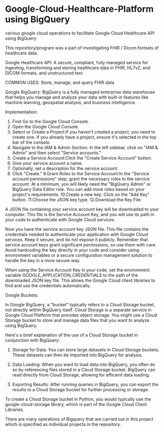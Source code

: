 # Google-Cloud-Healthcare-Platform using BigQuery
various google cloud operations to facilitate Google Cloud Healthcare API using BigQuery

This repository/program was a part of investigating FHIR / Dicom formats of healthcare data. 

Google Healthcare API: A secure, compliant, fully managed service for ingesting, transforming and storing healthcare data in FHIR, HL7v2, and DICOM formats, and unstructured text.

COMMON USES: Store, manage, and query FHIR data

Google BigQuery: BigQuery is a fully managed enterprise data warehouse that helps you manage and analyze your data with built-in features like machine learning, geospatial analysis, and business intelligence.

Implementation:

1. First Go to the Google Cloud Console.
2. Open the Google Cloud Console.
3. Select or Create a Project:If you haven't created a project, you need to create one. If you already have a project, ensure it's selected in the top bar of the console.
4. Navigate to the IAM & Admin Section: In the left sidebar, click on "IAM & Admin" and then select "Service accounts."
5. Create a Service Account:Click the "Create Service Account" button.
6. Give your service account a name.
7. Optionally, set a description for the service account.
8. Click "Create."
9.Grant Roles to the Service Account:In the "Service account permissions" step, grant the necessary roles to the service account. At a minimum, you will likely need the "BigQuery Admin" or BigQuery Data Editor role. You can add more roles based on your project's requirements.
10.Create a new key: Click on the "Add Key" button.
11.Choose the JSON key type.
12.Download the Key File:

A JSON file containing your service account key will be downloaded to your computer. This file is the Service Account Key, and you will use its path in your code to authenticate with Google Cloud services.

Now you have the service account key JSON file. This file contains the credentials needed to authenticate your application with Google Cloud services. Keep it secure, and do not expose it publicly.
Remember that service account keys grant significant permissions, so use them with care. Avoid hardcoding the key directly in your code and consider using environment variables or a secure configuration management solution to handle the key in a more secure way.

When using the Service Account Key in your code, set the environment variable GOOGLE_APPLICATION_CREDENTIALS to the path of the downloaded JSON key file. This allows the Google Cloud client libraries to find and use the credentials automatically.

Google Buckets:

In Google BigQuery, a "bucket" typically refers to a Cloud Storage bucket, not directly within BigQuery itself. Cloud Storage is a separate service in Google Cloud Platform that provides object storage. You might use a Cloud Storage bucket to store and manage data files that you want to analyze using BigQuery.

Here's a brief explanation of the use of a Cloud Storage bucket in conjunction with BigQuery:

1. Storage for Data: You can store large datasets in Cloud Storage buckets. These datasets can then be imported into BigQuery for analysis.

2. Data Loading: When you want to load data into BigQuery, you often do so by referencing files stored in a Cloud Storage bucket. BigQuery can read directly from Cloud Storage, allowing for efficient data loading.

3. Exporting Results: After running queries in BigQuery, you can export the results to a Cloud Storage bucket for further processing or storage.


To create a Cloud Storage bucket in Python, you would typically use the google-cloud-storage library, which is part of the Google Cloud Client Libraries. 


There are many operations of Bigquery that are carried out in this project which is specified as individual projects in the repository.
